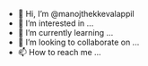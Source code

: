 - 👋 Hi, I’m @manojthekkevalappil
- 👀 I’m interested in ...
- 🌱 I’m currently learning ...
- 💞️ I’m looking to collaborate on ...
- 📫 How to reach me ...

<!---
manojthekkevalappil/manojthekkevalappil is a ✨ special ✨ repository because its `README.md` (this file) appears on your GitHub profile.
You can click the Preview link to take a look at your changes.
--->
